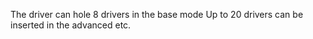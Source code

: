 The driver can hole 8 drivers in the base mode
Up to 20 drivers can be inserted in the advanced
etc.
